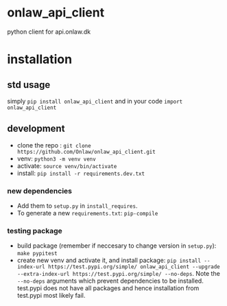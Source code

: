 # onlaw_api_client

python client for api.onlaw.dk

# installation

## std usage

simply
`pip install onlaw_api_client`
and in your code
`import onlaw_api_client`

## development

- clone the repo : `git clone https://github.com/Onlaw/onlaw_api_client.git`
- venv: `python3 -m venv venv`
- activate: `source venv/bin/activate`
- install: `pip install -r requirements.dev.txt`

### new dependencies

- Add them to `setup.py` in `install_requires`.
- To generate a new `requirements.txt`: `pip-compile`

### testing package
- build package (remember if neccesary to change version in `setup.py`): `make pypitest`
- create new venv and activate it, and install package: `pip install --index-url https://test.pypi.org/simple/ onlaw_api_client --upgrade --extra-index-url https://test.pypi.org/simple/ --no-deps`. Note the `--no-deps` arguments which prevent dependencies to be installed. test.pypi does not have all packages and hence installation from test.pypi most likely fail.
